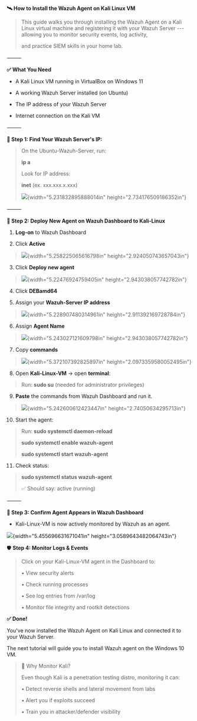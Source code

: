 ﻿**🛰️ How to Install the Wazuh Agent on Kali Linux VM**

> This guide walks you through installing the Wazuh Agent on a Kali
> Linux virtual machine and registering it with your Wazuh Server ---
> allowing you to monitor security events, log activity,
>
> and practice SIEM skills in your home lab.

⸻

**✅ What You Need**

- A Kali Linux VM running in VirtualBox on Windows 11

- A working Wazuh Server installed (on Ubuntu)

- The IP address of your Wazuh Server

- Internet connection on the Kali VM

⸻

**🧠 Step 1: Find Your Wazuh Server's IP:**

> On the Ubuntu-Wazuh-Server, run:
>
> **ip a**
>
> Look for IP address:
>
> **inet** (ex. xxx.xxx.x.xxx)
>
> ![](images/6kali-agent2-images/1.png){width="5.231832895888014in"
> height="2.734176509186352in"}

⸻

**🧰 Step 2: Deploy New Agent on Wazuh Dashboard to Kali-Linux**

1.  **Log-on** to Wazuh Dashboard

2.  Click **Active**

> ![](images/6kali-agent2-images/2.png){width="5.258225065616798in"
> height="2.924050743657043in"}

3.  Click **Deploy new agent**

> ![](images/6kali-agent2-images/3.png){width="5.22476924759405in"
> height="2.943038057742782in"}

4.  Click **DEBamd64**

5.  Assign your **Wazuh-Server IP address**

> ![](images/6kali-agent2-images/4.png){width="5.228907480314961in"
> height="2.911392169728784in"}

6.  Assign **Agent Name**

> ![](images/6kali-agent2-images/5.png){width="5.243027121609798in"
> height="2.943038057742782in"}

7.  Copy **commands**

> ![](images/6kali-agent2-images/6.png){width="5.372107392825897in"
> height="2.0973359580052495in"}

8.  Open **Kali-Linux-VM** -\> open **terminal**:

> Run: **sudo su** (needed for administrator privileges)

9.  **Paste** the commands from Wazuh Dashboard and run it.

> ![](images/6kali-agent2-images/7.png){width="5.242600612423447in"
> height="2.74050634295713in"}

10. Start the agent:

> Run: **sudo systemctl daemon-reload**
>
> **sudo systemctl enable wazuh-agent**
>
> **sudo systemctl start wazuh-agent**

11. Check status:

> **sudo systemctl status wazuh-agent**
>
> ✅ Should say: active (running)

⸻

**🔄 Step 3: Confirm Agent Appears in Wazuh Dashboard**

- Kali-Linux-VM is now actively monitored by Wazuh as an agent.

![](images/6kali-agent2-images/8.png){width="5.455696631671041in"
height="3.0589643482064743in"}

🛡️ **Step 4: Monitor Logs & Events**

> Click on your Kali-Linux-VM agent in the Dashboard to:
>
> • View security alerts
>
> • Check running processes
>
> • See log entries from /var/log
>
> • Monitor file integrity and rootkit detections

**✅ Done!**

You've now installed the Wazuh Agent on Kali Linux and connected it to
your Wazuh Server.

The next tutorial will guide you to install Wazuh agent on the Windows
10 VM.

> 🧠 Why Monitor Kali?
>
> Even though Kali is a penetration testing distro, monitoring it can:
>
> • Detect reverse shells and lateral movement from labs
>
> • Alert you if exploits succeed
>
> • Train you in attacker/defender visibility

